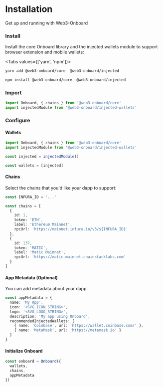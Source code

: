 # Installation

Get up and running with Web3-Onboard

### Install

Install the core Onboard library and the injected wallets module to support browser extension and mobile wallets:

<Tabs values={['yarn', 'npm']}>
  <TabPanel value="yarn">

  ```sh copy
  yarn add @web3-onboard/core  @web3-onboard/injected
  ```

  </TabPanel>
  <TabPanel value="npm">

  ```sh copy
  npm install @web3-onboard/core  @web3-onboard/injected
  ```

  </TabPanel>
</Tabs>

### Import

```js
import Onboard, { chains } from '@web3-onboard/core'
import injectedModule from '@web3-onboard/injected-wallets'
```

### Configure

#### Wallets

```ts {4-6}
import Onboard, { chains } from '@web3-onboard/core'
import injectedModule from '@web3-onboard/injected-wallets'

const injected = injectedModule()

const wallets = [injected]
```

#### Chains

Select the chains that you'd like your dapp to support:

```ts
const INFURA_ID = '...'

const chains = [
  {
    id: 1,
    token: 'ETH',
    label: 'Ethereum Mainnet',
    rpcUrl: 'https://mainnet.infura.io/v3/${INFURA_ID}'
  },
  {
    id: 137,
    token: 'MATIC',
    label: 'Matic Mainnet',
    rpcUrl: 'https://matic-mainnet.chainstacklabs.com'
  }
]
```

#### App Metadata (Optional)

You can add metadata about your dapp.

```ts
const appMetadata = {
  name: 'My App',
  icon: '<SVG_ICON_STRING>',
  logo: '<SVG_LOGO_STRING>',
  description: 'My app using Onboard',
  recommendedInjectedWallets: [
    { name: 'Coinbase', url: 'https://wallet.coinbase.com/' },
    { name: 'MetaMask', url: 'https://metamask.io' }
  ]
}
```

#### Initialize Onboard

```ts
const onboard = Onboard({
  wallets,
  chains,
  appMetadata
})
```
